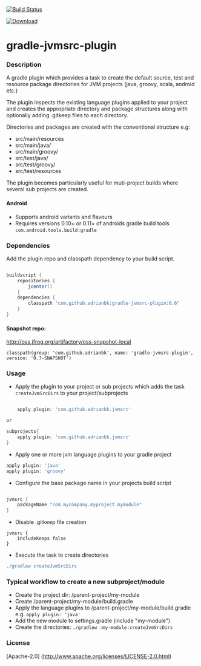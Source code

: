 [![Build Status](https://travis-ci.org/adrianbk/gradle-jvmsrc-plugin.png?branch=master)](https://travis-ci.org/adrianbk/gradle-jvmsrc-plugin)

 [ ![Download](https://api.bintray.com/packages/adrianbkelly/maven/gradle-jvmsrc-plugin/images/download.png) ](https://bintray.com/adrianbkelly/maven/gradle-jvmsrc-plugin/_latestVersion)

gradle-jvmsrc-plugin
====================

### Description
A gradle plugin which provides a task to create the default source, test and resource package directories for JVM 
projects (java, groovy, scala, android etc.)

The plugin inspects the existing language plugins applied to your project and creates the appropriate directory and package structures along with optionally adding .gitkeep files to each directory.

Directories and packages are created with the conventional structure e.g:

- src/main/resources
- src/main/java/<your package structure>
- src/main/groovy/<your package structure>
- src/test/java/<your package structure>
- src/test/groovy/<your package structure>
- src/test/resources

The plugin becomes particularly useful for muti-project builds where several sub projects are created.

#### Android
- Supports android variants and flavours
- Requires versions 0.10+ or 0.11+ of androids gradle build tools `com.android.tools.build:gradle`

### Dependencies

Add the plugin repo and classpath dependency to your build script.

```groovy

buildscript {
    repositories {
        jcenter()
    }
    dependencies {
        classpath "com.github.adrianbk:gradle-jvmsrc-plugin:0.6"
    }
}

```

#### Snapshot repo:

http://oss.jfrog.org/artifactory/oss-snapshot-local
```
classpath(group: 'com.github.adrianbk', name: 'gradle-jvmsrc-plugin', version: '0.7-SNAPSHOT')

```


### Usage
 - Apply the plugin to your project or sub projects which adds the task `createJvmSrcDirs` to your project/subprojects

```groovy

    apply plugin: 'com.github.adrianbk.jvmsrc'

or

subprojects{
    apply plugin: 'com.github.adrianbk.jvmsrc'
}
```


- Apply one or more jvm language plugins to your gradle project

```groovy
apply plugin: 'java'
apply plugin: 'groovy'

```

- Configure the base package name in your projects build script

```groovy

jvmsrc {
    packageName "com.mycompany.myproject.mymodule"
}

```

- Disable .gitkeep file creation

```
jvmsrc {
    includeKeeps false
}
```

- Execute the task to create directories

```groovy
./gradlew createJvmSrcDirs

```

### Typical workflow to create a new subproject/module
- Create the project dir: /parent-project/my-module
- Create /parent-project/my-module/build.gradle
- Apply the language plugins to /parent-project/my-module/build.gradle e.g. `apply plugin: 'java'`
- Add the new module to settings.gradle (include "my-module")
- Create the directories: `./gradlew :my-module:createJvmSrcDirs`


### License
[Apache-2.0] (http://www.apache.org/licenses/LICENSE-2.0.html)


